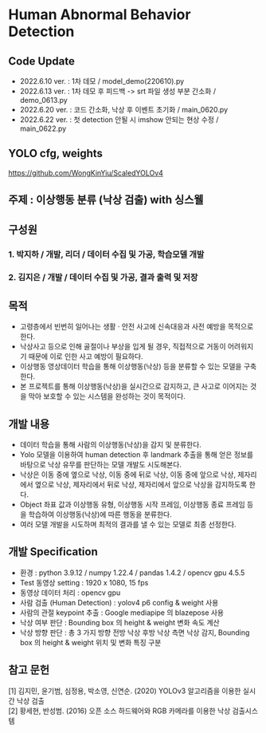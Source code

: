 # Human Abnormal Behavior Detection

## Code Update
- 2022.6.10 ver. : 1차 데모 / model_demo(220610).py
- 2022.6.13 ver. : 1차 데모 후 피드백 -> srt 파일 생성 부분 간소화 / demo_0613.py
- 2022.6.20 ver. : 코드 간소화, 낙상 후 이벤트 초기화 / main_0620.py
- 2022.6.22 ver. : 첫 detection 안될 시 imshow 안되는 현상 수정 / main_0622.py

## YOLO cfg, weights
https://github.com/WongKinYiu/ScaledYOLOv4

## 주제 : 이상행동 분류 (낙상 검출) with 싱스웰

## 구성원
### 1. 박지하 / 개발, 리더 / 데이터 수집 및 가공, 학습모델 개발
### 2. 김지은 / 개발 / 데이터 수집 및 가공, 결과 출력 및 저장

## 목적
- 고령층에서 빈번히 일어나는 생활 ‧ 안전 사고에 신속대응과 사전 예방을 목적으로 한다.
- 낙상사고 등으로 인해 골절이나 부상을 입게 될 경우, 직접적으로 거동이 어려워지기 때문에 이로 인한 사고 예방이 필요하다.
- 이상행동 영상데이터 학습을 통해 이상행동(낙상) 등을 분류할 수 있는 모델을 구축한다.
- 본 프로젝트를 통해 이상행동(낙상)을 실시간으로 감지하고, 큰 사고로 이어지는 것을 막아 보호할 수 있는 시스템을 완성하는 것이 목적이다.

## 개발 내용
- 데이터 학습을 통해 사람의 이상행동(낙상)을 감지 및 분류한다.
- Yolo 모델을 이용하여 human detection 후 landmark 추출을 통해 얻은 정보를 바탕으로 낙상 유무를 판단하는 모델 개발도 시도해본다.
- 낙상은 이동 중에 옆으로 낙상, 이동 중에 뒤로 낙상, 이동 중에 앞으로 낙상, 제자리에서 옆으로 낙상, 제자리에서 뒤로 낙상, 제자리에서 앞으로 낙상을 감지하도록 한다.
- Object 좌표 값과 이상행동 유형, 이상행동 시작 프레임, 이상행동 종료 프레임 등을 학습하여 이상행동(낙상)에 따른 행동을 분류한다.
- 여러 모델 개발을 시도하며 최적의 결과를 낼 수 있는 모델로 최종 선정한다.

## 개발 Specification
- 환경 : python 3.9.12 / numpy 1.22.4 / pandas 1.4.2 / opencv gpu 4.5.5
- Test 동영상 setting : 1920 x 1080, 15 fps
- 동영상 데이터 처리 : opencv gpu
- 사람 검출 (Human Detection) : yolov4 p6 config & weight 사용
- 사람의 관절 keypoint 추출 : Google mediapipe 의 blazepose 사용
- 낙상 여부 판단 : Bounding box 의 height & weight 변화 속도 계산
- 낙상 방향 판단 : 총 3 가지 방향 전방 낙상 후방 낙상 측면 낙상 감지, Bounding box 의 height & weight 위치 및 변화 특징 구분

## 참고 문헌
[1] 김지민, 윤기범, 심정용, 박소영, 신연순. (2020) YOLOv3 알고리즘을 이용한 실시간 낙상 검출<br>
[2] 황세현, 반성범. (2016) 오픈 소스 하드웨어와 RGB 카메라를 이용한 낙상 검출시스템
